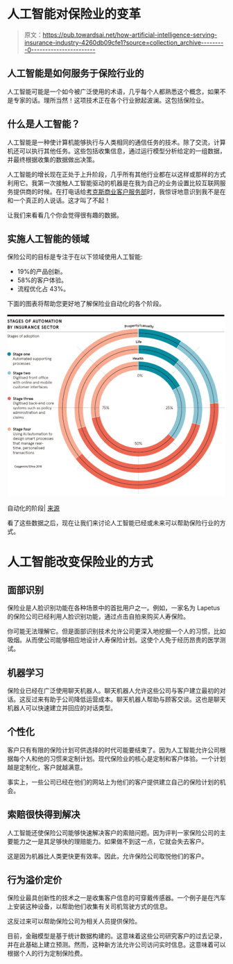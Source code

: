 # 人工智能对保险业的变革

> 原文：<https://pub.towardsai.net/how-artificial-intelligence-serving-insurance-industry-4260db09cfe1?source=collection_archive---------0----------------------->

## 人工智能是如何服务于保险行业的

人工智能可能是一个如今被广泛使用的术语，几乎每个人都熟悉这个概念，如果不是专家的话。理所当然！这项技术正在各个行业掀起波澜。这包括保险业。

## 什么是人工智能？

人工智能是一种使计算机能够执行与人类相同的通信任务的技术。除了交流，计算机还可以执行其他任务。这些包括收集信息，通过运行模型分析给定的一组数据，并最终根据收集的数据做出决策。

人工智能的增长现在正处于上升阶段，几乎所有其他行业都在以这样或那样的方式利用它。我第一次接触人工智能驱动的机器是在我为自己的业务设置比较互联网服务提供商的时候。在打电话给[考克斯商业客户服务部](https://www.visioneclick.com/cox/)时，我惊讶地意识到我不是在和一个真正的人说话。这才叫了不起！

让我们来看看几个你会觉得很有趣的数据。

## 实施人工智能的领域

保险公司的目标是专注于在以下领域使用人工智能:

*   19%的产品创新。
*   58%的客户体验。
*   流程优化占 43%。

下面的图表将帮助您更好地了解保险业自动化的各个阶段。

![](img/f54aa46f34b8e84f8fcc4daf96e1c389.png)

自动化的阶段| [来源](https://www.raconteur.net/risk-management/ai-insurance)

看了这些数据之后，现在让我们来讨论人工智能已经或未来可以帮助保险行业的方式。

# 人工智能改变保险业的方式

## 面部识别

保险业是人脸识别功能在各种场景中的首批用户之一。例如，一家名为 Lapetus 的保险公司已经利用人脸识别功能，通过点击自拍来购买人寿保险。

你可能无法理解它。但是面部识别技术允许公司更深入地挖掘一个人的习惯，比如吸烟。从而使公司能够相应地设计人寿保险计划。这使个人免于经历昂贵的医学测试。

## 机器学习

保险业已经在广泛使用聊天机器人。聊天机器人允许这些公司与客户建立最初的对话。这反过来有助于公司降低运营成本。聊天机器人帮助与顾客交谈。这也是聊天机器人可以快速建立并回应的对话类型。

## 个性化

客户只有有限的保险计划可供选择的时代可能要结束了。因为人工智能允许公司根据每个人和他的习惯来定制计划。现代保险业的核心是定制和客户体验。一个计划越是定制化，客户就越满意。

事实上，一些公司已经在他们的网站上为他们的客户提供建立自己的保险计划的机会。

## 索赔很快得到解决

人工智能还使保险公司能够快速解决客户的索赔问题。因为评判一家保险公司的主要能力之一是其足够快的理赔能力。如果做不到这一点，它就会失去客户。

这是因为机器比人类更快更有效率。因此，允许保险公司取悦他们的客户。

## 行为溢价定价

保险业最具创新性的技术之一是收集客户信息的可穿戴传感器。一个例子是在汽车上安装这种设备，以帮助他们收集有关司机驾驶方式的信息。

这反过来可以帮助保险公司为相关人员提供保险。

目前，金融模型是基于统计数据构建的。这意味着这些公司研究客户的过去记录，并在此基础上建立预测。然而，这种新方法允许公司访问实时信息。这意味着可以根据个人的行为定制保险费。
